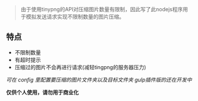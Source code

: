> 由于使用tinypng的API对压缩图片数量有限制，因此写了此nodejs程序用于模拟发送请求实现不限制数量的图片压缩。

## 特点

- 不限制数量
- 有超时提示
- 压缩过的图片不会再进行请求(减轻tingpng的服务器压力)

*可在 config 里配置要压缩的图片文件夹以及目标文件夹*
*gulp插件版的还在开发中*

**仅供个人使用，请勿用于商业化**

